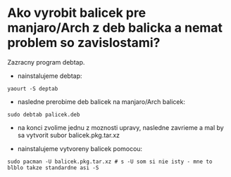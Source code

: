 # Ako vyrobit balicek pre manjaro/Arch z deb balicka a nemat problem so zavislostami?

Zazracny program debtap.

* nainstalujeme debtap:

```
yaourt -S deptab
```

* nasledne prerobime deb balicek na manjaro/Arch balicek:
```
sudo debtab palicek.deb
```

* na konci zvolime jednu z moznosti upravy, nasledne zavrieme a mal by sa vytvorit subor balicek.pkg.tar.xz

* nainstalujeme vytvoreny balicek pomocou:

```
sudo pacman -U balicek.pkg.tar.xz # s -U som si nie isty - mne to blblo takze standardne asi -S
```
